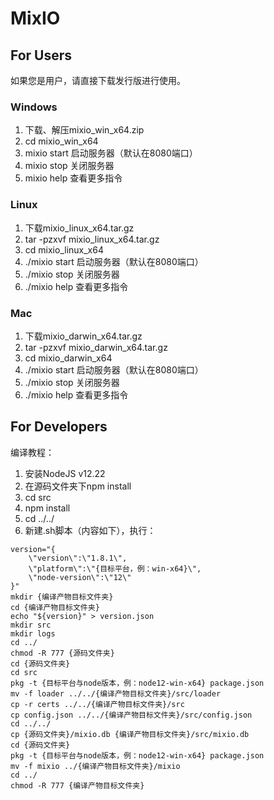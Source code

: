 # MixIO

## For Users
如果您是用户，请直接下载发行版进行使用。
### Windows
1. 下载、解压mixio_win_x64.zip
2. cd mixio_win_x64
3. mixio start 启动服务器（默认在8080端口）
4. mixio stop 关闭服务器
5. mixio help 查看更多指令
### Linux
1. 下载mixio_linux_x64.tar.gz
2. tar -pzxvf mixio_linux_x64.tar.gz
3. cd mixio_linux_x64
4. ./mixio start 启动服务器（默认在8080端口）
5. ./mixio stop 关闭服务器
6. ./mixio help 查看更多指令
### Mac
1. 下载mixio_darwin_x64.tar.gz
2. tar -pzxvf mixio_darwin_x64.tar.gz
3. cd mixio_darwin_x64
4. ./mixio start 启动服务器（默认在8080端口）
5. ./mixio stop 关闭服务器
6. ./mixio help 查看更多指令

## For Developers
编译教程：
1. 安装NodeJS v12.22
2. 在源码文件夹下npm install
3. cd src
4. npm install
5. cd ../../
6. 新建.sh脚本（内容如下），执行：

```
version="{
    \"version\":\"1.8.1\",
    \"platform\":\"{目标平台，例：win-x64}\",
    \"node-version\":\"12\"
}"
mkdir {编译产物目标文件夹}
cd {编译产物目标文件夹}
echo "${version}" > version.json
mkdir src
mkdir logs
cd ../
chmod -R 777 {源码文件夹}
cd {源码文件夹}
cd src
pkg -t {目标平台与node版本，例：node12-win-x64} package.json
mv -f loader ../../{编译产物目标文件夹}/src/loader
cp -r certs ../../{编译产物目标文件夹}/src
cp config.json ../../{编译产物目标文件夹}/src/config.json
cd ../../
cp {源码文件夹}/mixio.db {编译产物目标文件夹}/src/mixio.db
cd {源码文件夹}
pkg -t {目标平台与node版本，例：node12-win-x64} package.json
mv -f mixio ../{编译产物目标文件夹}/mixio
cd ../
chmod -R 777 {编译产物目标文件夹}
```
